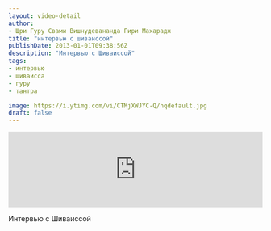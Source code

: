 ```yaml
---
layout: video-detail
author:
- Шри Гуру Свами Вишнудевананда Гири Махарадж
title: "интервью с шиваиссой"
publishDate: 2013-01-01T09:38:56Z
description: "Интервью с Шиваиссой"
tags: 
- интервью
- шиваисса
- гуру
- тантра

image: https://i.ytimg.com/vi/CTMjXWJYC-Q/hqdefault.jpg
draft: false
---
```


<iframe width="100%" src="https://www.youtube.com/embed/CTMjXWJYC-Q" frameborder="0" allowfullscreen=""></iframe> 

 Интервью с Шиваиссой

  

 